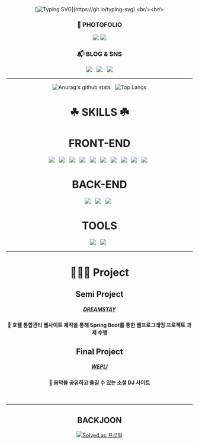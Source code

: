 <div align="center">
<br/><br/>
  
[![Typing SVG](https://readme-typing-svg.demolab.com?font=Black+Han+Sans&weight=1000&size=40&pause=1000&color=FF930C&center=true&vCenter=true&width=800&lines=%EA%BE%B8%EC%A4%80%ED%9E%88+%ED%95%99%EC%8A%B5%ED%95%98%EB%8A%94+%ED%94%84%EB%A1%A0%ED%8A%B8%EC%97%94%EB%93%9C+%EA%B0%9C%EB%B0%9C%EC%9E%90+%EC%9D%B4%EC%83%81%ED%98%81%EC%9E%85%EB%8B%88%EB%8B%A4!)](https://git.io/typing-svg)
<br/><br/>
<h3>💎 PHOTOFOLIO</h3>
<a href="https://www.notion.so/photofolio-af75042bfe00490988a0cf1a47e42110?pvs=4" target="_blank"><img src="https://img.shields.io/badge/notion-000000?style=flat-square&logo=notion&logoColor=white"/></a>
<a href="https://helloa1109.github.io/githubio" target="_blank"><img src="https://img.shields.io/badge/github-000000?style=flat-square&logo=github&logoColor=white"/></a>
<h3>📬 BLOG & SNS</h1>
<a href="https://www.notion.so/my-name-is-Sang-Hyuk-5995b4ab5c0448539c698da2bd0bd612?pvs=4" target="_blank"><img src="https://img.shields.io/badge/notion-000000?style=flat-square&logo=notion&logoColor=white"/></a> &nbsp;
<a href="https://boysz.atlassian.net/wiki/people/712020:41111421-d2f0-4860-a749-b3e5f9b6d738" target="_blank"><img src="https://img.shields.io/badge/confluence-172B4D?style=flat-square&logo=confluence&logoColor=white"/></a> &nbsp;
<a href="https://www.instagram.com/hyu2k5/" target="_blank"><img src="https://img.shields.io/badge/instagram-E4405F?style=flat-square&logo=instagram&logoColor=white"/></a>

<hr/>
</div>


<div align="center">
  
  ![Anurag's github stats](https://github-readme-stats.vercel.app/api?username=helloa1109&show_icons=true&theme=tokyonight)
  &nbsp;
  ![Top Langs](https://github-readme-stats.vercel.app/api/top-langs/?username=helloa1109&layout=compact&theme=tokyonight&hide=python)

</div>

<div align="center">
<h1>☘ SKILLS ☘️</h1>
<h1>FRONT-END</h1>

<img src="https://img.shields.io/badge/HTML5-E34F26?style=flat&logo=HTML5&logoColor=black"> &nbsp;
<img src="https://img.shields.io/badge/CSS3-1572B6?style=flat&logo=CSS3&logoColor=black"> &nbsp;
<img src="https://img.shields.io/badge/jQuery-0769AD?style=flat&logo=jQuery&logoColor=black"> &nbsp;
<img src="https://img.shields.io/badge/JavaScript-F7DF1E?style=flat&logo=JavaScript&logoColor=black"> &nbsp;
<img src="https://img.shields.io/badge/React-61DAFB?style=flat&logo=React&logoColor=black"> &nbsp;
<img src="https://img.shields.io/badge/Recoil-3578E5?style=flat&logo=Recoil&logoColor=black"> &nbsp;
<img src="https://img.shields.io/badge/Axios-5A29E4?style=flat&logo=Axios&logoColor=black"> &nbsp;
<img src="https://img.shields.io/badge/reactrouter-CA4245?style=flat&logo=reactrouter&logoColor=white"> &nbsp;
<img src="https://img.shields.io/badge/greensock-88CE02?style=flat&logo=greensock&logoColor=white"> &nbsp;
<img src="https://img.shields.io/badge/jstl-FF0000?style=flat&logo=jstllogoColor=white"> &nbsp;

</div>

<div align="center">

<h1>BACK-END</h1>
  
<img src="https://img.shields.io/badge/java 11-007396?style=flat&logo=java&logoColor=white"> &nbsp;
<img src="https://img.shields.io/badge/spring_boot-6DB33F?style=flat&logo=spring&logoColor=white"> &nbsp;
<img src="https://img.shields.io/badge/mysql 8-4479A1?style=flat&logo=mysql&logoColor=white"> &nbsp;

</div>

<div align="center">

<h1>TOOLS</h1>

<img src="https://img.shields.io/badge/github-181717?style=flat&logo=github&logoColor=white"> &nbsp;
<img src="https://img.shields.io/badge/figma-F24E1E?style=flat&logo=figma&c%2B%2B&logoColor=white"> &nbsp;
 
</div>
<hr/>

<div align="center">

# 🧑🏻‍💻 Project
## Semi Project
##### [DREAMSTAY](https://github.com/helloa1109/Dreamstay)
<h4>📕 호텔 통합관리 웹사이트 제작을 통해 Spring Boot를 통한 웹프로그래밍 프로젝트 과제 수행</h2>

## Final Project
##### [WEPLI](https://github.com/helloa1109/Wepli)
<h4>📕 음악을 공유하고 즐길 수 있는 소셜 DJ 사이트</h4>

<div align="center">
<br/>
<hr/>

</div>

<h2>BACKJOON</h2>

[![Solved.ac
프로필](http://mazassumnida.wtf/api/generate_badge?boj=hyuk1247)](https://solved.ac/hyuk1247)

</div>
